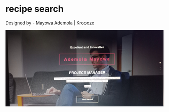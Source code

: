 # recipe search

Designed by - [Mayowa Ademola](https://github.com/Lazyademola) | [Kroooze](https://beautiful-beijinho-7657a5.netlify.app/)

![](./ReadMeImage/readmeimg.jpg)
